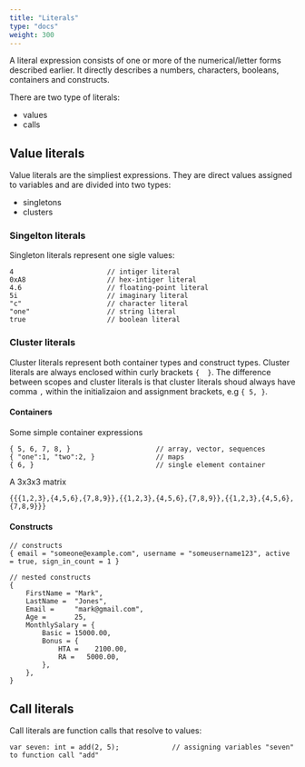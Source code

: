 ```yaml
---
title: "Literals"
type: "docs"
weight: 300
---
```


A literal expression consists of one or more of the numerical/letter forms described earlier. It directly describes a numbers, characters, booleans, containers and constructs.

There are two type of literals:
- values
- calls


## Value literals

Value literals are the simpliest expressions. They are direct values assigned to variables and are divided into two types:
- singletons
- clusters

### Singelton literals

Singleton literals represent one sigle values:

```
4                       // intiger literal
0xA8                    // hex-intiger literal
4.6                     // floating-point literal
5i                      // imaginary literal
"c"                     // character literal
"one"                   // string literal
true                    // boolean literal
```

### Cluster literals

Cluster literals represent both container types and construct types. Cluster literals are always enclosed within curly brackets `{  }`. The difference between scopes and cluster literals is that cluster literals shoud always have  comma `,` within the initializaion and assignment brackets, e.g `{ 5, }`.

#### Containers
Some simple container expressions
```
{ 5, 6, 7, 8, }                     // array, vector, sequences
{ "one":1, "two":2, }               // maps
{ 6, }                              // single element container
```
A 3x3x3 matrix
```
{{{1,2,3},{4,5,6},{7,8,9}},{{1,2,3},{4,5,6},{7,8,9}},{{1,2,3},{4,5,6},{7,8,9}}}

```

#### Constructs
```
// constructs 
{ email = "someone@example.com", username = "someusername123", active = true, sign_in_count = 1 }

// nested constructs
{
    FirstName = "Mark",
    LastName =  "Jones",
    Email =     "mark@gmail.com",
    Age =       25,
    MonthlySalary = {
        Basic = 15000.00,
        Bonus = {
            HTA =    2100.00,
            RA =   5000.00,
        },
    },
}
```
## Call literals

Call literals are function calls that resolve to values:
```
var seven: int = add(2, 5);             // assigning variables "seven" to function call "add"
```
